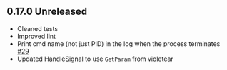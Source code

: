 ## 0.17.0 Unreleased

* Cleaned tests
* Improved lint
* Print cmd name (not just PID) in the log when the process terminates [#29](https://github.com/immortal/immortal/pull/29)
* Updated HandleSignal to use `GetParam` from violetear
